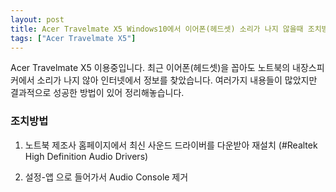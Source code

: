 ```yaml
---
layout: post
title: Acer Travelmate X5 Windows10에서 이어폰(헤드셋) 소리가 나지 않을때 조치방법
tags: ["Acer Travelmate X5"]
---
```


Acer Travelmate X5 이용중입니다. 최근 이어폰(헤드셋)을 꼽아도 노트북의 내장스피커에서 소리가 나지 않아 인터넷에서 정보를 찾았습니다. 여러가지 내용들이 많았지만 결과적으로 성공한 방법이 있어 정리해놓습니다.

### 조치방법

1. 노트북 제조사 홈페이지에서 최신 사운드 드라이버를 다운받아 재설치
   (#Realtek High Definition Audio Drivers)

2.  설정-앱 으로 들어가서 Audio Console 제거
